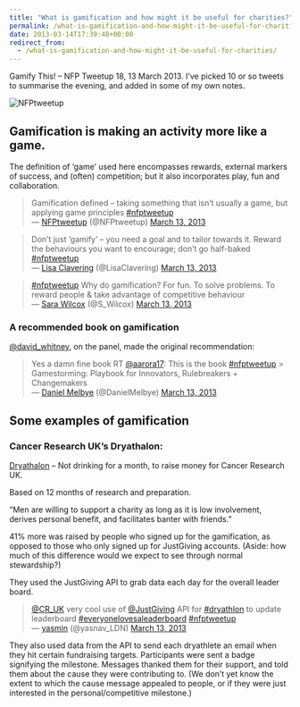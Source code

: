 ```yaml
---
title: "What is gamification and how might it be useful for charities?"
permalink: /what-is-gamification-and-how-might-it-be-useful-for-charities
date: 2013-03-14T17:39:48+00:00
redirect_from:
  - /what-is-gamification-and-how-might-it-be-useful-for-charities/
---
```


Gamify This! – NFP Tweetup 18, 13 March 2013. I’ve picked 10 or so tweets to summarise the evening, and added in some of my own notes.

![NFPtweetup](What%20is%20gamification%20and%20how%20might%20it%20be%20useful%20for%20charities%20%E2%80%93%20Martin%20Lugton_files/nfptweetuplogo_normal.jpg)

## Gamification is making an activity more like a game.

The definition of ‘game’ used here encompasses rewards, external markers of success, and (often) competition; but it also incorporates play, fun and collaboration.

> Gamification defined – taking something that isn’t usually a game, but applying game principles [#nfptweetup](http://twitter.com/search?q=%23nfptweetup)  
> — [NFPtweetup](http://twitter.com/NFPtweetup) (@NFPtweetup) [March 13, 2013](http://twitter.com/NFPtweetup/status/311914117818626048)

> Don’t just ‘gamify’ – you need a goal and to tailor towards it. Reward the behaviours you want to encourage; don’t go half-baked [#nfptweetup](http://twitter.com/search?q=%23nfptweetup)  
> — [Lisa Clavering](http://twitter.com/LisaClavering) (@LisaClavering) [March 13, 2013](http://twitter.com/LisaClavering/status/311908363699122177)

> [#nfptweetup](http://twitter.com/search?q=%23nfptweetup) Why do gamification? For fun. To solve problems. To reward people & take advantage of competitive behaviour  
> — [Sara Wilcox](http://twitter.com/S_Wilcox) (@S_Wilcox) [March 13, 2013](http://twitter.com/S_Wilcox/status/311910048983040000)

### A recommended book on gamification

[@david_whitney](http://twitter.com/david_whitney), on the panel, made the original recommendation:

> Yes a damn fine book RT [@aarora17](http://twitter.com/aarora17): This is the book [#nfptweetup](http://twitter.com/search?q=%23nfptweetup) > Gamestorming: Playbook for Innovators, Rulebreakers + Changemakers  
> — [Daniel Melbye](http://twitter.com/DanielMelbye) (@DanielMelbye) [March 13, 2013](http://twitter.com/DanielMelbye/status/311915556410376192)

## Some examples of gamification

### Cancer Research UK’s Dryathalon:

[Dryathalon](http://www.dryathlon.org.uk/) – Not drinking for a month, to raise money for Cancer Research UK.

Based on 12 months of research and preparation.

“Men are willing to support a charity as long as it is low involvement, derives personal benefit, and facilitates banter with friends.”

41% more was raised by people who signed up for the gamification, as opposed to those who only signed up for JustGiving accounts. (Aside: how much of this difference would we expect to see through normal stewardship?)

They used the JustGiving API to grab data each day for the overall leader board.

> [@CR_UK](http://twitter.com/CR_UK) very cool use of [@JustGiving](http://twitter.com/JustGiving) API for [#dryathlon](http://twitter.com/search?q=%23dryathlon) to update leaderboard [#everyonelovesaleaderboard](http://twitter.com/search?q=%23everyonelovesaleaderboard) [#nfptweetup](http://twitter.com/search?q=%23nfptweetup)  
> — [yasmin](http://twitter.com/yasnav_LDN) (@yasnav_LDN) [March 13, 2013](http://twitter.com/yasnav_LDN/status/311922866444726274)

They also used data from the API to send each dryathlete an email when they hit certain fundraising targets. Participants were sent a badge signifying the milestone. Messages thanked them for their support, and told them about the cause they were contributing to. (We don’t yet know the extent to which the cause message appealed to people, or if they were just interested in the personal/competitive milestone.)